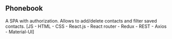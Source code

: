 ## Phonebook

A SPA with authorization. 
Allows to add/delete contacts and filter saved contacts. 
[JS - HTML - CSS - React.js - React router - Redux - REST - Axios - Material-UI]
